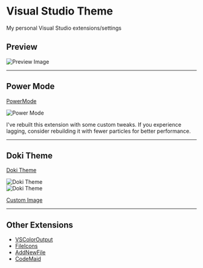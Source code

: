 # Visual Studio Theme

My personal Visual Studio extensions/settings

## Preview  
![Preview Image](https://github.com/user-attachments/assets/456ed8f5-4fa7-4a94-934c-d73b0938bfea)  

---

## Power Mode  
[PowerMode](https://marketplace.visualstudio.com/items?itemName=BigEgg.PowerMode)  

![Power Mode](https://github.com/user-attachments/assets/48ed23a3-26d3-4b33-8b3b-aa1879a1147f)  

I've rebuilt this extension with some custom tweaks. If you experience lagging, consider rebuilding it with fewer particles for better performance.  

---

## Doki Theme  
[Doki Theme](https://marketplace.visualstudio.com/items?itemName=unthrottled.dokithemevisualstudio)  

![Doki Theme](https://github.com/user-attachments/assets/1cf5a1dc-1b0a-4f3b-8643-a7ca5d621e18)  
![Doki Theme](https://github.com/user-attachments/assets/4a30ffeb-e8d9-406d-a7fd-c07ccebeacc7)  

[Custom Image](https://imgur.com/r2Jywcy)  

---

## Other Extensions  

- [VSColorOutput](https://marketplace.visualstudio.com/items?itemName=MikeWard-AnnArbor.VSColorOutput64)
- [FileIcons](https://marketplace.visualstudio.com/items?itemName=MadsKristensen.FileIcons) 
- [AddNewFile](https://marketplace.visualstudio.com/items?itemName=MadsKristensen.AddNewFile64)
- [CodeMaid](https://marketplace.visualstudio.com/items?itemName=SteveCadwallader.CodeMaidVS2022)
